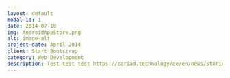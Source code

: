 ```yaml
---
layout: default
modal-id: 1
date: 2014-07-18
img: AndroidAppStore.png
alt: image-alt
project-date: April 2014
client: Start Bootstrap
category: Web Development
description: Test test test https://cariad.technology/de/en/news/stories/launch-application-store-for-volkswagen-group.html
---
```

